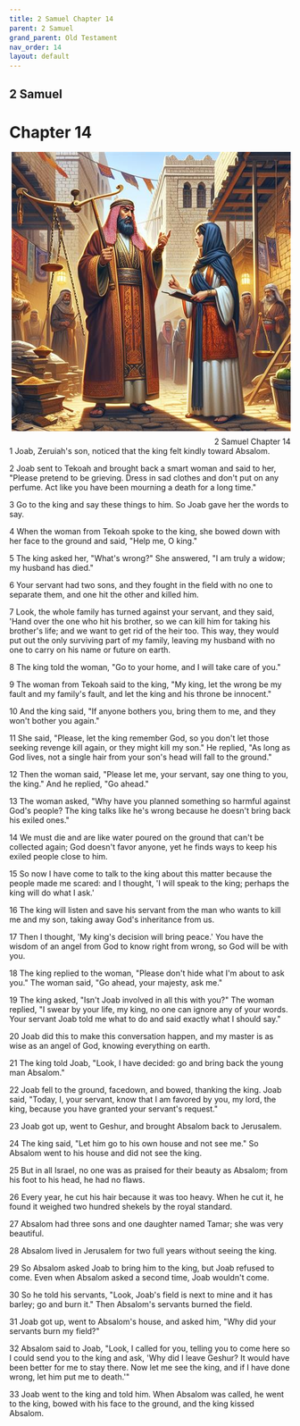 ```yaml
---
title: 2 Samuel Chapter 14
parent: 2 Samuel
grand_parent: Old Testament
nav_order: 14
layout: default
---
```


## 2 Samuel

# Chapter 14

<div style="clear: both; text-align: right;">
    <img src="/assets/Image/2 Samuel/500/14.jpg" alt="2 Samuel Chapter 14" class="chapter-image" style="max-width: 100%; height: auto; float: right; margin: 0 0 10px 10px; padding-left: 10%;">
    <figcaption style="font-size: 14px;">2 Samuel Chapter 14</figcaption>
</div>
1 Joab, Zeruiah's son, noticed that the king felt kindly toward Absalom.

2 Joab sent to Tekoah and brought back a smart woman and said to her, "Please pretend to be grieving. Dress in sad clothes and don't put on any perfume. Act like you have been mourning a death for a long time."

3 Go to the king and say these things to him. So Joab gave her the words to say.

4 When the woman from Tekoah spoke to the king, she bowed down with her face to the ground and said, "Help me, O king."

5 The king asked her, "What's wrong?" She answered, "I am truly a widow; my husband has died."

6 Your servant had two sons, and they fought in the field with no one to separate them, and one hit the other and killed him.

7 Look, the whole family has turned against your servant, and they said, 'Hand over the one who hit his brother, so we can kill him for taking his brother's life; and we want to get rid of the heir too. This way, they would put out the only surviving part of my family, leaving my husband with no one to carry on his name or future on earth.

8 The king told the woman, "Go to your home, and I will take care of you."

9 The woman from Tekoah said to the king, "My king, let the wrong be my fault and my family's fault, and let the king and his throne be innocent."

10 And the king said, "If anyone bothers you, bring them to me, and they won't bother you again."

11 She said, "Please, let the king remember God, so you don't let those seeking revenge kill again, or they might kill my son." He replied, "As long as God lives, not a single hair from your son's head will fall to the ground."

12 Then the woman said, "Please let me, your servant, say one thing to you, the king." And he replied, "Go ahead."

13 The woman asked, "Why have you planned something so harmful against God's people? The king talks like he's wrong because he doesn't bring back his exiled ones."

14 We must die and are like water poured on the ground that can't be collected again; God doesn't favor anyone, yet he finds ways to keep his exiled people close to him.

15 So now I have come to talk to the king about this matter because the people made me scared: and I thought, 'I will speak to the king; perhaps the king will do what I ask.'

16 The king will listen and save his servant from the man who wants to kill me and my son, taking away God's inheritance from us.

17 Then I thought, 'My king's decision will bring peace.' You have the wisdom of an angel from God to know right from wrong, so God will be with you.

18 The king replied to the woman, "Please don't hide what I'm about to ask you." The woman said, "Go ahead, your majesty, ask me."

19 The king asked, "Isn't Joab involved in all this with you?" The woman replied, "I swear by your life, my king, no one can ignore any of your words. Your servant Joab told me what to do and said exactly what I should say."

20 Joab did this to make this conversation happen, and my master is as wise as an angel of God, knowing everything on earth.

21 The king told Joab, "Look, I have decided: go and bring back the young man Absalom."

22 Joab fell to the ground, facedown, and bowed, thanking the king. Joab said, "Today, I, your servant, know that I am favored by you, my lord, the king, because you have granted your servant's request."

23 Joab got up, went to Geshur, and brought Absalom back to Jerusalem.

24 The king said, "Let him go to his own house and not see me." So Absalom went to his house and did not see the king.

25 But in all Israel, no one was as praised for their beauty as Absalom; from his foot to his head, he had no flaws.

26 Every year, he cut his hair because it was too heavy. When he cut it, he found it weighed two hundred shekels by the royal standard.

27 Absalom had three sons and one daughter named Tamar; she was very beautiful.

28 Absalom lived in Jerusalem for two full years without seeing the king.

29 So Absalom asked Joab to bring him to the king, but Joab refused to come. Even when Absalom asked a second time, Joab wouldn't come.

30 So he told his servants, "Look, Joab's field is next to mine and it has barley; go and burn it." Then Absalom's servants burned the field.

31 Joab got up, went to Absalom's house, and asked him, "Why did your servants burn my field?"

32 Absalom said to Joab, "Look, I called for you, telling you to come here so I could send you to the king and ask, 'Why did I leave Geshur? It would have been better for me to stay there. Now let me see the king, and if I have done wrong, let him put me to death.'"

33 Joab went to the king and told him. When Absalom was called, he went to the king, bowed with his face to the ground, and the king kissed Absalom.


